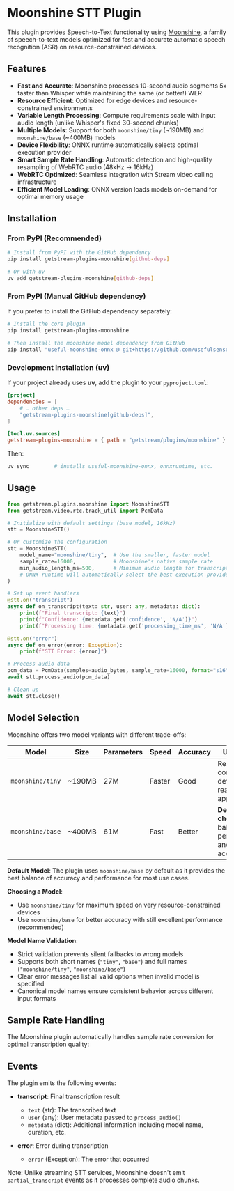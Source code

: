 # Moonshine STT Plugin

This plugin provides Speech-to-Text functionality using [Moonshine](https://github.com/usefulsensors/moonshine), a family of speech-to-text models optimized for fast and accurate automatic speech recognition (ASR) on resource-constrained devices.

## Features

- **Fast and Accurate**: Moonshine processes 10-second audio segments 5x faster than Whisper while maintaining the same (or better!) WER
- **Resource Efficient**: Optimized for edge devices and resource-constrained environments
- **Variable Length Processing**: Compute requirements scale with input audio length (unlike Whisper's fixed 30-second chunks)
- **Multiple Models**: Support for both `moonshine/tiny` (~190MB) and `moonshine/base` (~400MB) models
- **Device Flexibility**: ONNX runtime automatically selects optimal execution provider
- **Smart Sample Rate Handling**: Automatic detection and high-quality resampling of WebRTC audio (48kHz → 16kHz)
- **WebRTC Optimized**: Seamless integration with Stream video calling infrastructure
- **Efficient Model Loading**: ONNX version loads models on-demand for optimal memory usage

## Installation

### From PyPI (Recommended)

```bash
# Install from PyPI with the GitHub dependency
pip install getstream-plugins-moonshine[github-deps]

# Or with uv
uv add getstream-plugins-moonshine[github-deps]
```

### From PyPI (Manual GitHub dependency)

If you prefer to install the GitHub dependency separately:

```bash
# Install the core plugin
pip install getstream-plugins-moonshine

# Then install the moonshine model dependency from GitHub
pip install "useful-moonshine-onnx @ git+https://github.com/usefulsensors/moonshine.git#subdirectory=moonshine-onnx"
```

### Development Installation (uv)

If your project already uses **uv**, add the plugin to your `pyproject.toml`:

```toml
[project]
dependencies = [
    # … other deps …
    "getstream-plugins-moonshine[github-deps]",
]

[tool.uv.sources]
getstream-plugins-moonshine = { path = "getstream/plugins/moonshine" }  # for local development
```

Then:

```bash
uv sync        # installs useful-moonshine-onnx, onnxruntime, etc.
```

## Usage

```python
from getstream.plugins.moonshine import MoonshineSTT
from getstream.video.rtc.track_util import PcmData

# Initialize with default settings (base model, 16kHz)
stt = MoonshineSTT()

# Or customize the configuration
stt = MoonshineSTT(
    model_name="moonshine/tiny",  # Use the smaller, faster model
    sample_rate=16000,            # Moonshine's native sample rate
    min_audio_length_ms=500,      # Minimum audio length for transcription
    # ONNX runtime will automatically select the best execution provider
)

# Set up event handlers
@stt.on("transcript")
async def on_transcript(text: str, user: any, metadata: dict):
    print(f"Final transcript: {text}")
    print(f"Confidence: {metadata.get('confidence', 'N/A')}")
    print(f"Processing time: {metadata.get('processing_time_ms', 'N/A')}ms")

@stt.on("error")
async def on_error(error: Exception):
    print(f"STT Error: {error}")

# Process audio data
pcm_data = PcmData(samples=audio_bytes, sample_rate=16000, format="s16")
await stt.process_audio(pcm_data)

# Clean up
await stt.close()
```

## Model Selection

Moonshine offers two model variants with different trade-offs:

| Model | Size | Parameters | Speed | Accuracy | Use Case |
|-------|------|------------|-------|----------|----------|
| `moonshine/tiny` | ~190MB | 27M | Faster | Good | Resource-constrained devices, real-time applications |
| `moonshine/base` | ~400MB | 61M | Fast | Better | **Default choice** - balanced performance and accuracy |

**Default Model**: The plugin uses `moonshine/base` by default as it provides the best balance of accuracy and performance for most use cases.

**Choosing a Model**:
- Use `moonshine/tiny` for maximum speed on very resource-constrained devices
- Use `moonshine/base` for better accuracy with still excellent performance (recommended)

**Model Name Validation**:
- Strict validation prevents silent fallbacks to wrong models
- Supports both short names (`"tiny"`, `"base"`) and full names (`"moonshine/tiny"`, `"moonshine/base"`)
- Clear error messages list all valid options when invalid model is specified
- Canonical model names ensure consistent behavior across different input formats

## Sample Rate Handling

The Moonshine plugin automatically handles sample rate conversion for optimal transcription quality:

## Events

The plugin emits the following events:

- **transcript**: Final transcription result
  - `text` (str): The transcribed text
  - `user` (any): User metadata passed to `process_audio()`
  - `metadata` (dict): Additional information including model name, duration, etc.

- **error**: Error during transcription
  - `error` (Exception): The error that occurred

Note: Unlike streaming STT services, Moonshine doesn't emit `partial_transcript` events as it processes complete audio chunks.
